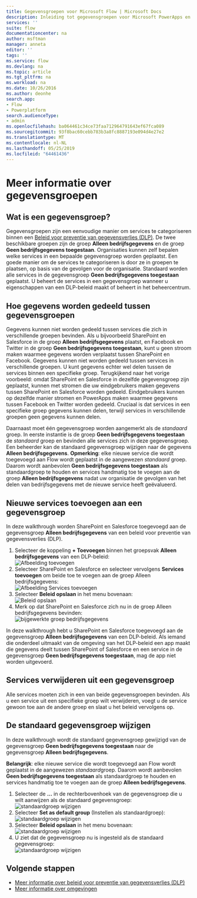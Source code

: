 ```yaml
---
title: Gegevensgroepen voor Microsoft Flow | Microsoft Docs
description: Inleiding tot gegevensgroepen voor Microsoft PowerApps en Microsoft Flow.
services: ''
suite: flow
documentationcenter: na
author: msftman
manager: anneta
editor: ''
tags: ''
ms.service: flow
ms.devlang: na
ms.topic: article
ms.tgt_pltfrm: na
ms.workload: na
ms.date: 10/26/2016
ms.author: deonhe
search.app:
- Flow
- Powerplatform
search.audienceType:
- admin
ms.openlocfilehash: ba064461c34ce73faa712964791643ef67fca089
ms.sourcegitcommit: 93f8bac60cebb783b3a8fc8887193e094d4e27e2
ms.translationtype: MT
ms.contentlocale: nl-NL
ms.lasthandoff: 05/25/2019
ms.locfileid: "64461436"
---
```

# <a name="learn-all-about-data-groups"></a>Meer informatie over gegevensgroepen
## <a name="what-is-a-data-group"></a>Wat is een gegevensgroep?
Gegevensgroepen zijn een eenvoudige manier om services te categoriseren binnen een [Beleid voor preventie van gegevensverlies (DLP)](prevent-data-loss.md). De twee beschikbare groepen zijn de groep **Alleen bedrijfsgegevens** en de groep **Geen bedrijfsgegevens toegestaan**. Organisaties kunnen zelf bepalen welke services in een bepaalde gegevensgroep worden geplaatst. Een goede manier om de services te categoriseren is door ze in groepen te plaatsen, op basis van de gevolgen voor de organisatie. Standaard worden alle services in de gegevensgroep **Geen bedrijfsgegevens toegestaan** geplaatst. U beheert de services in een gegevensgroep wanneer u eigenschappen van een DLP-beleid maakt of beheert in het beheercentrum.

## <a name="how-data-is-shared-between-data-groups"></a>Hoe gegevens worden gedeeld tussen gegevensgroepen
Gegevens kunnen niet worden gedeeld tussen services die zich in verschillende groepen bevinden. Als u bijvoorbeeld SharePoint en Salesforce in de groep **Alleen bedrijfsgegevens** plaatst, en Facebook en Twitter in de groep **Geen bedrijfsgegevens toegestaan**, kunt u geen stroom maken waarmee gegevens worden verplaatst tussen SharePoint en Facebook. Gegevens kunnen niet worden gedeeld tussen services in verschillende groepen. U kunt gegevens echter wel delen tussen de services binnen een specifieke groep. Terugkijkend naar het vorige voorbeeld: omdat SharePoint en Salesforce in dezelfde gegevensgroep zijn geplaatst, kunnen met stromen die uw eindgebruikers maken gegevens tussen SharePoint en Salesforce worden gedeeld. Eindgebruikers kunnen op dezelfde manier stromen en PowerApps maken waarmee gegevens tussen Facebook en Twitter worden gedeeld. Cruciaal is dat services in een specifieke groep gegevens kunnen delen, terwijl services in verschillende groepen geen gegevens kunnen delen.  

Daarnaast moet één gegevensgroep worden aangemerkt als de *standaard* groep. In eerste instantie is de groep **Geen bedrijfsgegevens toegestaan** de *standaard* groep en bevinden alle services zich in deze gegevensgroep. Een beheerder kan de standaard gegevensgroep wijzigen naar de gegevens **Alleen bedrijfsgegevens**. **Opmerking**: elke nieuwe service die wordt toegevoegd aan Flow wordt geplaatst in de aangewezen *standaard* groep. Daarom wordt aanbevolen **Geen bedrijfsgegevens toegestaan** als standaardgroep te houden en services handmatig toe te voegen aan de groep **Alleen bedrijfsgegevens** nadat uw organisatie de gevolgen van het delen van bedrijfsgegevens met de nieuwe service heeft geëvalueerd.

## <a name="add-services-to-a-data-group"></a>Nieuwe services toevoegen aan een gegevensgroep
In deze walkthrough worden SharePoint en Salesforce toegevoegd aan de gegevensgroep **Alleen bedrijfsgegevens** van een beleid voor preventie van gegevensverlies (DLP). 

1. Selecteer de koppeling **+ Toevoegen** binnen het groepsvak **Alleen bedrijfsgegevens** van een DLP-beleid:    
   ![Afbeelding toevoegen](./media/introduction-to-data-groups/add-to-data-group-1.png)  
2. Selecteer SharePoint en Salesforce en selecteer vervolgens **Services toevoegen** om beide toe te voegen aan de groep Alleen bedrijfsgegevens:    
   ![Afbeelding Services toevoegen](./media/introduction-to-data-groups/add-to-data-group-2.png)  
3. Selecteer **Beleid opslaan** in het menu bovenaan:  
   ![Beleid opslaan](./media/introduction-to-data-groups/add-to-data-group-4.png) 
4. Merk op dat SharePoint en Salesforce zich nu in de groep Alleen bedrijfsgegevens bevinden:  
   ![bijgewerkte groep bedrijfsgegevens](./media/introduction-to-data-groups/add-to-data-group-3.png)   

In deze walkthrough hebt u SharePoint en Salesforce toegevoegd aan de gegevensgroep **Alleen bedrijfsgegevens** van een DLP-beleid. Als iemand die onderdeel uitmaakt van de omgeving van het DLP-beleid een app maakt die gegevens deelt tussen SharePoint of Salesforce en een service in de gegevensgroep **Geen bedrijfsgegevens toegestaan**, mag de app niet worden uitgevoerd.

## <a name="remove-services-from-a-data-group"></a>Services verwijderen uit een gegevensgroep
Alle services moeten zich in een van beide gegevensgroepen bevinden. Als u een service uit een specifieke groep wilt verwijderen, voegt u de service gewoon toe aan de andere groep en slaat u het beleid vervolgens op.  

## <a name="change-the-default-data-group"></a>De standaard gegevensgroep wijzigen
In deze walkthrough wordt de standaard gegevensgroep gewijzigd van de gegevensgroep **Geen bedrijfsgegevens toegestaan** naar de gegevensgroep **Alleen bedrijfsgegevens**.  

**Belangrijk**: elke nieuwe service die wordt toegevoegd aan Flow wordt geplaatst in de aangewezen *standaard*groep. Daarom wordt aanbevolen **Geen bedrijfsgegevens toegestaan** als standaardgroep te houden en services handmatig toe te voegen aan de groep **Alleen bedrijfsgegevens**.

1. Selecteer de **...** in de rechterbovenhoek van de gegevensgroep die u wilt aanwijzen als de standaard gegevensgroep:    
   ![standaardgroep wijzigen](./media/introduction-to-data-groups/default-data-group-0.png)  
2. Selecteer **Set as default group** (Instellen als standaardgroep):  
   ![standaardgroep wijzigen](./media/introduction-to-data-groups/default-data-group-1.png)   
3. Selecteer **Beleid opslaan** in het menu bovenaan:  
   ![standaardgroep wijzigen](./media/introduction-to-data-groups/add-to-data-group-4.png) 
4. U ziet dat de gegevensgroep nu is ingesteld als de standaard gegevensgroep:  
   ![standaardgroep wijzigen](./media/introduction-to-data-groups/default-data-group-2.png)   

## <a name="next-steps"></a>Volgende stappen
* [Meer informatie over beleid voor preventie van gegevensverlies (DLP)](prevent-data-loss.md)
* [Meer informatie over omgevingen](environments-overview-admin.md)   

